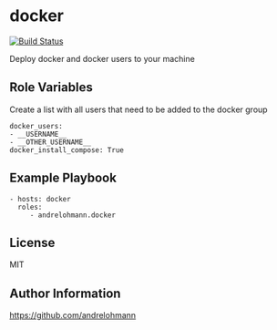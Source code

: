 docker
======

[![Build Status](https://travis-ci.org/andrelohmann/ansible-role-docker.svg?branch=master)](https://travis-ci.org/andrelohmann/ansible-role-docker)

Deploy docker and docker users to your machine

Role Variables
--------------

Create a list with all users that need to be added to the docker group

    docker_users:
    - __USERNAME__
    - __OTHER_USERNAME__
    docker_install_compose: True

Example Playbook
----------------

    - hosts: docker
      roles:
         - andrelohmann.docker

License
-------

MIT

Author Information
------------------

https://github.com/andrelohmann

